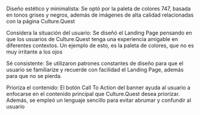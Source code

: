 Diseño estético y minimalista:
Se optó por la paleta de colores 747, basada en tonos grises y negros, además de imágenes de alta calidad relacionadas con la página Culture.Quest

Considera la situación del usuario:
Se diseñó el Landing Page pensando en que los usuarios de Culture.Quest tenga una experiencia amigable en diferentes contextos. Un ejemplo de esto, es la paleta de colores, que no es muy irritante a los ojos

Sé consistente:
Se utilizaron patrones constantes de diseño para que el usuario se familiarize y recuerde con facilidad el Landing Page, además para que no se pierda.

Prioriza el contenido:
El botón Call To Action del banner ayuda al usuario a enfocarse en el contenido principal que Culture.Quest desea priorizar. Además, se empleó un lenguaje sencillo para evitar abrumar y confundir al usuario
